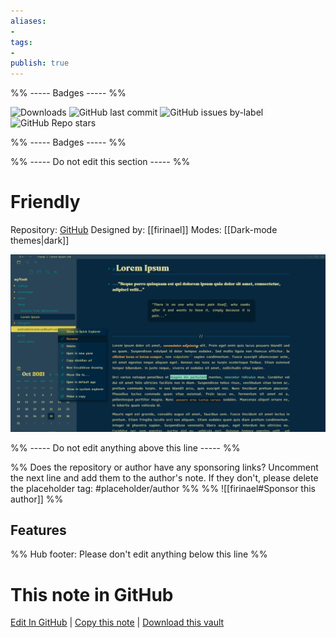 ```yaml
---
aliases:
- 
tags: 
- 
publish: true
---
```


%% ----- Badges ----- %%

![Downloads](https://img.shields.io/badge/downloads-1276-573E7A?style=for-the-badge&logo=)
![GitHub last commit](https://img.shields.io/github/last-commit/firinael/obsidian-friendly-theme?color=573E7A&label=last%20update&logo=github&style=for-the-badge)
![GitHub issues by-label](https://img.shields.io/github/issues/firinael/obsidian-friendly-theme/help%20wanted?color=573E7A&logo=github&style=for-the-badge) 
![GitHub Repo stars](https://img.shields.io/github/stars/firinael/obsidian-friendly-theme?color=573E7A&logo=github&style=for-the-badge)

%% ----- Badges ----- %%

%% ----- Do not edit this section ----- %%

# Friendly

Repository: [GitHub](https://github.com/firinael/obsidian-friendly-theme)
Designed by: [[firinael]]
Modes: [[Dark-mode themes|dark]]



![screenshot](https://github.com/firinael/obsidian-friendly-theme/raw/main/screenshot.png)

%% ----- Do not edit anything above this line ----- %% 

%% Does the repository or author have any sponsoring links? Uncomment the next line and add them to the author's note. If they don't, please delete the placeholder tag: #placeholder/author %%
%% ![[firinael#Sponsor this author]] %%


## Features



%% Hub footer: Please don't edit anything below this line %%

# This note in GitHub

<span class="git-footer">[Edit In GitHub](https://github.dev/obsidian-community/obsidian-hub/blob/main/02%20-%20Community%20Expansions/02.05%20All%20Community%20Expansions/Themes/Friendly.md "git-hub-edit-note") | [Copy this note](https://raw.githubusercontent.com/obsidian-community/obsidian-hub/main/02%20-%20Community%20Expansions/02.05%20All%20Community%20Expansions/Themes/Friendly.md "git-hub-copy-note") | [Download this vault](https://github.com/obsidian-community/obsidian-hub/archive/refs/heads/main.zip "git-hub-download-vault") </span>
